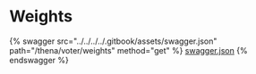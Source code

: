 # Weights

{% swagger src="../../../../.gitbook/assets/swagger.json" path="/thena/voter/weights" method="get" %}
[swagger.json](../../../../.gitbook/assets/swagger.json)
{% endswagger %}
